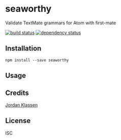 # seaworthy

Validate TextMate grammars for Atom with first-mate

[![build status](https://secure.travis-ci.org/forivall/seaworthy.svg)](http://travis-ci.org/forivall/seaworthy)
[![dependency status](https://david-dm.org/forivall/seaworthy.svg)](https://david-dm.org/forivall/seaworthy)

## Installation

```
npm install --save seaworthy
```

## Usage

## Credits
[Jordan Klassen](https://github.com/forivall/)

## License

ISC
